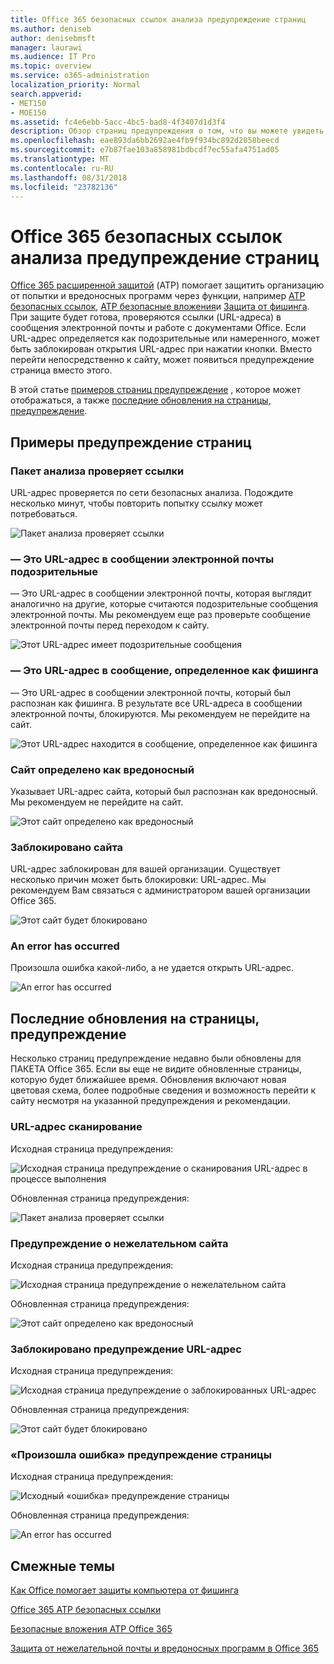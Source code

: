 ```yaml
---
title: Office 365 безопасных ссылок анализа предупреждение страниц
ms.author: deniseb
author: denisebmsft
manager: laurawi
ms.audience: IT Pro
ms.topic: overview
ms.service: o365-administration
localization_priority: Normal
search.appverid:
- MET150
- MOE150
ms.assetid: fc4e6ebb-5acc-4bc5-bad8-4f3407d1d3f4
description: Обзор страниц предупреждения о том, что вы можете увидеть при защиту от угроз для Office 365 расширенного находится на работе.
ms.openlocfilehash: eae893da6bb2692ae4fb9f934bc892d2058beecd
ms.sourcegitcommit: e7b87fae103a858981bdbcdf7ec55afa4751ad05
ms.translationtype: MT
ms.contentlocale: ru-RU
ms.lasthandoff: 08/31/2018
ms.locfileid: "23782136"
---
```

# <a name="office-365-atp-safe-links-warning-pages"></a>Office 365 безопасных ссылок анализа предупреждение страниц

[Office 365 расширенной защитой](office-365-atp.md) (ATP) помогает защитить организацию от попытки и вредоносных программ через функции, например [ATP безопасных ссылок](atp-safe-links.md), [ATP безопасные вложения](atp-safe-attachments.md)и [Защита от фишинга](anti-phishing-protection.md). При защите будет готова, проверяются ссылки (URL-адреса) в сообщения электронной почты и работе с документами Office. Если URL-адрес определяется как подозрительные или намеренного, может быть заблокирован открытия URL-адрес при нажатии кнопки. Вместо перейти непосредственно к сайту, может появиться предупреждение страница вместо этого. 
  
В этой статье [примеров страниц предупреждение](atp-safe-links-warning-pages.md#examples) , которое может отображаться, а также [последние обновления на страницы, предупреждение](atp-safe-links-warning-pages.md#updates).
  
## <a name="examples-of-warning-pages"></a>Примеры предупреждение страниц

### <a name="atp-is-scanning-the-link"></a>Пакет анализа проверяет ссылки

URL-адрес проверяется по сети безопасных анализа. Подождите несколько минут, чтобы повторить попытку ссылку может потребоваться.

![Пакет анализа проверяет ссылки](media/ee8dd5ed-6b91-4248-b054-12b719e8d0ed.png)

### <a name="a-url-is-in-a-suspicious-email-message"></a>— Это URL-адрес в сообщении электронной почты подозрительные

— Это URL-адрес в сообщении электронной почты, которая выглядит аналогично на другие, которые считаются подозрительные сообщения электронной почты. Мы рекомендуем еще раз проверьте сообщение электронной почты перед переходом к сайту.

![Этот URL-адрес имеет подозрительные сообщения](media/33f57923-23e3-4b0f-838b-6ad589ba897b.png)

### <a name="a-url-is-in-a-message-identified-as-a-phishing-attempt"></a>— Это URL-адрес в сообщение, определенное как фишинга

— Это URL-адрес в сообщении электронной почты, который был распознан как фишинга. В результате все URL-адреса в сообщении электронной почты, блокируются. Мы рекомендуем не перейдите на сайт.

![Этот URL-адрес находится в сообщение, определенное как фишинга](media/6e544a28-0604-4821-aba6-d5a57bb917e5.png)

### <a name="a-site-has-been-identified-as-malicious"></a>Сайт определено как вредоносный

Указывает URL-адрес сайта, который был распознан как вредоносный.  <br/> Мы рекомендуем не перейдите на сайт.

![Этот сайт определено как вредоносный](media/058883c8-23f0-4672-9c1c-66b084796177.png)

### <a name="a-site-is-blocked"></a>Заблокировано сайта

URL-адрес заблокирован для вашей организации. Существует несколько причин может быть блокировки: URL-адрес. Мы рекомендуем Вам связаться с администратором вашей организации Office 365.

![Этот сайт будет блокировано](media/6b4bda2d-a1e6-419e-8b10-588e83c3af3f.png)

### <a name="an-error-has-occurred"></a>An error has occurred

Произошла ошибка какой-либо, а не удается открыть URL-адрес.

![An error has occurred](media/2f7465a4-1cf4-4c1c-b7d4-3c07e4b795b4.png)

## <a name="recent-updates-to-warning-pages"></a>Последние обновления на страницы, предупреждение

Несколько страниц предупреждение недавно были обновлены для ПАКЕТА Office 365. Если вы еще не видите обновленные страницы, которую будет ближайшее время. Обновления включают новая цветовая схема, более подробные сведения и возможность перейти к сайту несмотря на указанной предупреждения и рекомендации.

### <a name="url-scan-in-progress"></a>URL-адрес сканирование

Исходная страница предупреждения:

![Исходная страница предупреждение о сканирования URL-адрес в процессе выполнения](media/04368763-763f-43d6-94a4-a48291d36893.png)

Обновленная страница предупреждения:

![Пакет анализа проверяет ссылки](media/ee8dd5ed-6b91-4248-b054-12b719e8d0ed.png)

### <a name="malicious-site-warning"></a>Предупреждение о нежелательном сайта

Исходная страница предупреждения:

![Исходная страница предупреждение о нежелательном сайта](media/b9efda09-6dd8-46ef-82cb-56e4d538b8f5.png)

Обновленная страница предупреждения:

![Этот сайт определено как вредоносный](media/058883c8-23f0-4672-9c1c-66b084796177.png)

### <a name="blocked-url-warning"></a>Заблокировано предупреждение URL-адрес

Исходная страница предупреждения:

![Исходная страница предупреждение о заблокированных URL-адрес](media/3d6ba028-30bf-45fc-958e-d3aad3defc83.png)

Обновленная страница предупреждения:

![Этот сайт будет блокировано](media/6b4bda2d-a1e6-419e-8b10-588e83c3af3f.png)

### <a name="error-occurred-warning-page"></a>«Произошла ошибка» предупреждение страницы

Исходная страница предупреждения:

![Исходный «ошибка» предупреждение страницы](media/9aaa4383-2f23-48be-bdaa-8efbcb2acc70.png)

Обновленная страница предупреждения:

![An error has occurred](media/2f7465a4-1cf4-4c1c-b7d4-3c07e4b795b4.png)
   
## <a name="related-topics"></a>Смежные темы

[Как Office помогает защиты компьютера от фишинга](https://support.office.com/article/be0de46a-29cd-4c59-aaaf-136cf177d593)
  
[Office 365 ATP безопасных ссылки](atp-safe-links.md)
  
[Безопасные вложения ATP Office 365](atp-safe-attachments.md)
  
[Защита от нежелательной почты и вредоносных программ в Office 365](anti-spam-and-anti-malware-protection.md)
  

